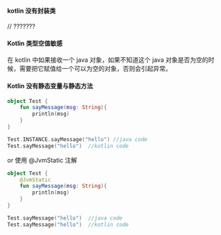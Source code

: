 #### kotlin 没有封装类

// ???????

#### Kotlin 类型空值敏感

在 kotlin 中如果接收一个 java 对象，如果不知道这个 java 对象是否为空的时候，需要把它赋值给一个可以为空的对象，否则会引起异常。


#### Kotlin 没有静态变量与静态方法

```kotlin
object Test {
    fun sayMessage(msg: String){
        println(msg)    
    }
}

Test.INSTANCE.sayMessage("hello") //java code
Test.sayMessage("hello")  //kotlin code
```

or  使用 @JvmStatic 注解

```kotlin
object Test {
    @JvmStatic
    fun sayMessage(msg: String){
        println(msg)    
    }
}

Test.sayMessage("hello")  //java code
Test.sayMessage("hello")  //kotlin code

```